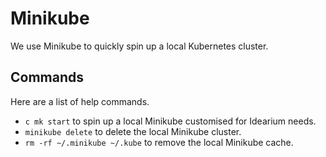 # Minikube

We use Minikube to quickly spin up a local Kubernetes cluster.

## Commands

Here are a list of help commands.

- `c mk start` to spin up a local Minikube customised for Idearium needs.
- `minikube delete` to delete the local Minikube cluster.
- `rm -rf ~/.minikube ~/.kube` to remove the local Minikube cache.

